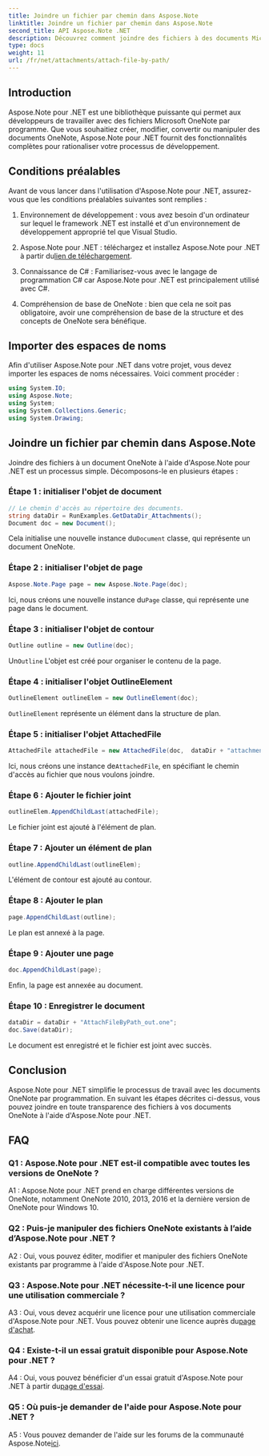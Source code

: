 ```yaml
---
title: Joindre un fichier par chemin dans Aspose.Note
linktitle: Joindre un fichier par chemin dans Aspose.Note
second_title: API Aspose.Note .NET
description: Découvrez comment joindre des fichiers à des documents Microsoft OneNote par programmation à l'aide d'Aspose.Note pour .NET. Simplifiez votre processus de développement avec ce didacticiel complet.
type: docs
weight: 11
url: /fr/net/attachments/attach-file-by-path/
---
```

## Introduction

Aspose.Note pour .NET est une bibliothèque puissante qui permet aux développeurs de travailler avec des fichiers Microsoft OneNote par programme. Que vous souhaitiez créer, modifier, convertir ou manipuler des documents OneNote, Aspose.Note pour .NET fournit des fonctionnalités complètes pour rationaliser votre processus de développement.

## Conditions préalables

Avant de vous lancer dans l'utilisation d'Aspose.Note pour .NET, assurez-vous que les conditions préalables suivantes sont remplies :

1. Environnement de développement : vous avez besoin d'un ordinateur sur lequel le framework .NET est installé et d'un environnement de développement approprié tel que Visual Studio.

2.  Aspose.Note pour .NET : téléchargez et installez Aspose.Note pour .NET à partir du[lien de téléchargement](https://releases.aspose.com/note/net/).

3. Connaissance de C# : Familiarisez-vous avec le langage de programmation C# car Aspose.Note pour .NET est principalement utilisé avec C#.

4. Compréhension de base de OneNote : bien que cela ne soit pas obligatoire, avoir une compréhension de base de la structure et des concepts de OneNote sera bénéfique.

## Importer des espaces de noms

Afin d'utiliser Aspose.Note pour .NET dans votre projet, vous devez importer les espaces de noms nécessaires. Voici comment procéder :

```csharp
using System.IO;
using Aspose.Note;
using System;
using System.Collections.Generic;
using System.Drawing;
```

## Joindre un fichier par chemin dans Aspose.Note

Joindre des fichiers à un document OneNote à l'aide d'Aspose.Note pour .NET est un processus simple. Décomposons-le en plusieurs étapes :

### Étape 1 : initialiser l'objet de document

```csharp
// Le chemin d'accès au répertoire des documents.
string dataDir = RunExamples.GetDataDir_Attachments();
Document doc = new Document();
```

 Cela initialise une nouvelle instance du`Document` classe, qui représente un document OneNote.

### Étape 2 : initialiser l'objet de page

```csharp
Aspose.Note.Page page = new Aspose.Note.Page(doc);
```

 Ici, nous créons une nouvelle instance du`Page` classe, qui représente une page dans le document.

### Étape 3 : initialiser l'objet de contour

```csharp
Outline outline = new Outline(doc);
```

 Un`Outline` L'objet est créé pour organiser le contenu de la page.

### Étape 4 : initialiser l'objet OutlineElement

```csharp
OutlineElement outlineElem = new OutlineElement(doc);
```

`OutlineElement` représente un élément dans la structure de plan.

### Étape 5 : initialiser l'objet AttachedFile

```csharp
AttachedFile attachedFile = new AttachedFile(doc,  dataDir + "attachment.txt");
```

 Ici, nous créons une instance de`AttachedFile`, en spécifiant le chemin d'accès au fichier que nous voulons joindre.

### Étape 6 : Ajouter le fichier joint

```csharp
outlineElem.AppendChildLast(attachedFile);
```

Le fichier joint est ajouté à l'élément de plan.

### Étape 7 : Ajouter un élément de plan

```csharp
outline.AppendChildLast(outlineElem);
```

L'élément de contour est ajouté au contour.

### Étape 8 : Ajouter le plan

```csharp
page.AppendChildLast(outline);
```

Le plan est annexé à la page.

### Étape 9 : Ajouter une page

```csharp
doc.AppendChildLast(page);
```

Enfin, la page est annexée au document.

### Étape 10 : Enregistrer le document

```csharp
dataDir = dataDir + "AttachFileByPath_out.one";
doc.Save(dataDir);
```

Le document est enregistré et le fichier est joint avec succès.

## Conclusion

Aspose.Note pour .NET simplifie le processus de travail avec les documents OneNote par programmation. En suivant les étapes décrites ci-dessus, vous pouvez joindre en toute transparence des fichiers à vos documents OneNote à l'aide d'Aspose.Note pour .NET.

## FAQ

### Q1 : Aspose.Note pour .NET est-il compatible avec toutes les versions de OneNote ?

A1 : Aspose.Note pour .NET prend en charge différentes versions de OneNote, notamment OneNote 2010, 2013, 2016 et la dernière version de OneNote pour Windows 10.

### Q2 : Puis-je manipuler des fichiers OneNote existants à l’aide d’Aspose.Note pour .NET ?

A2 : Oui, vous pouvez éditer, modifier et manipuler des fichiers OneNote existants par programme à l'aide d'Aspose.Note pour .NET.

### Q3 : Aspose.Note pour .NET nécessite-t-il une licence pour une utilisation commerciale ?

A3 : Oui, vous devez acquérir une licence pour une utilisation commerciale d'Aspose.Note pour .NET. Vous pouvez obtenir une licence auprès du[page d'achat](https://purchase.aspose.com/buy).

### Q4 : Existe-t-il un essai gratuit disponible pour Aspose.Note pour .NET ?

 A4 : Oui, vous pouvez bénéficier d'un essai gratuit d'Aspose.Note pour .NET à partir du[page d'essai](https://releases.aspose.com/).

### Q5 : Où puis-je demander de l'aide pour Aspose.Note pour .NET ?

 A5 : Vous pouvez demander de l'aide sur les forums de la communauté Aspose.Note[ici](https://forum.aspose.com/c/note/28).
